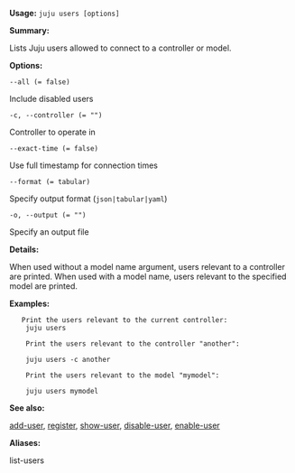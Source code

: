 **Usage:** `juju users [options]`

**Summary:**

Lists Juju users allowed to connect to a controller or model.

**Options:**

`--all (= false)`

Include disabled users

`-c, --controller (= "")`

Controller to operate in

`--exact-time (= false)`

Use full timestamp for connection times

`--format (= tabular)`

Specify output format (`json|tabular|yaml`)

`-o, --output (= "")`

Specify an output file

**Details:**

When used without a model name argument, users relevant to a controller are printed. When used with a model name, users relevant to the specified model are printed.

**Examples:**

       Print the users relevant to the current controller: 
        juju users

        Print the users relevant to the controller "another":

        juju users -c another

        Print the users relevant to the model "mymodel":

        juju users mymodel
**See also:**

[add-user](https://discourse.jujucharms.com/t/command-add-user/1680), [register](https://discourse.jujucharms.com/t/command-register/1777), [show-user](https://discourse.jujucharms.com/t/command-show-user/1830), [disable-user](https://discourse.jujucharms.com/t/command-disable-user/1713), [enable-user](https://discourse.jujucharms.com/t/command-enable-user/1719)

**Aliases:**

list-users
